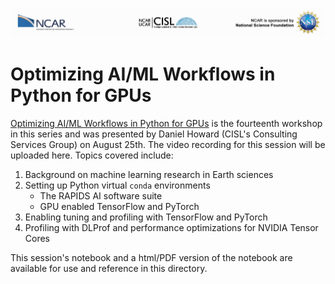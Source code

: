 ![NCAR UCAR Logo](../NCAR_CISL_NSF_banner.jpeg)
# Optimizing AI/ML Workflows in Python for GPUs

[Optimizing AI/ML Workflows in Python for GPUs](15_OptimizeAIML.ipynb) is the fourteenth workshop in this series and was presented by Daniel Howard (CISL's Consulting Services Group) on August 25th. The video recording for this session will be uploaded here. Topics covered include:

1. Background on machine learning research in Earth sciences
2. Setting up Python virtual `conda` environments
    * The RAPIDS AI software suite
    * GPU enabled TensorFlow and PyTorch
3. Enabling tuning and profiling with TensorFlow and PyTorch
4. Profiling with DLProf and performance optimizations for NVIDIA Tensor Cores

This session's notebook and a html/PDF version of the notebook are available for use and reference in this directory.

